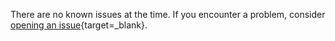 There are no known issues at the time.
If you encounter a problem, consider [opening an issue](https://github.com/gpauloski/llm-pytorch/issues){target=_blank}.
